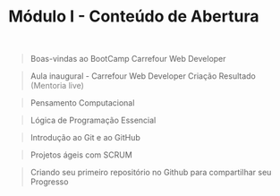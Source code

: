 # Módulo I - Conteúdo de Abertura 
<br />

>Boas-vindas ao BootCamp Carrefour Web Developer

>Aula inaugural - Carrefour Web Developer 
Criação	Resultado<font color="gray"> (Mentoria live)</font>
 
> Pensamento Computacional

> Lógica de Programação Essencial

> Introdução ao Git e ao GitHub

> Projetos ágeis com SCRUM

> Criando seu primeiro repositório no Github para compartilhar seu Progresso
